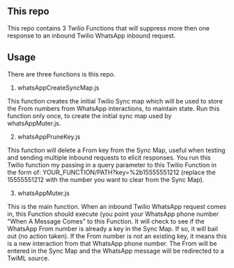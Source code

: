 ## This repo

This repo contains 3 Twilio Functions that will suppress more then one response to an inbound Twilio WhatsApp inbound request.

## Usage

There are three functions is this repo.

1. whatsAppCreateSyncMap.js

This function creates the initial Twilio Sync map which will be used to store the From numbers from WhatsApp interactions, to maintain state. Run this function only once, to create the initial sync map used by whatsAppMuter.js.

2. whatsAppPruneKey.js

This function will delete a From key from the Sync Map, useful when testing and sending multiple inbound requests to elicit responses. You run this Twilio function my passing in a query parameter to this Twilio Function in the form of: YOUR_FUNCTION/PATH?key=%2b15555551212 (replace the 15555551212 with the number you want to clear from the Sync Map).

3. whatsAppMuter.js

This is the main function. When an inbound Twilio WhatsApp request comes in, this Function should execute (you point your WhatsApp phone number "When A Message Comes" to this Function. It will check to see if the WhatsApp From number is already a key in the Sync Map. If so, it will bail out (no action taken). If the From number is not an existing key, it means this is a new interaction from that WhatsApp phone number. The From will be entered in the Sync Map and the WhatsApp message will be redirected to a TwiML source.

